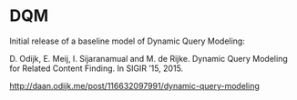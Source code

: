 # DQM

Initial release of a baseline model of Dynamic Query Modeling:

D. Odijk, E. Meij, I. Sijaranamual and M. de Rijke. Dynamic Query Modeling for Related Content Finding. In SIGIR ’15, 2015. 

http://daan.odijk.me/post/116632097991/dynamic-query-modeling
